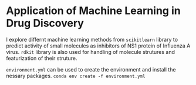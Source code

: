 # Application of Machine Learning in Drug Discovery
I explore differnt machine learning methods from `scikitlearn` library to predict activity of small molecules as inhibitors of NS1 protein of Influenza A virus. `rdkit` library is also used for handling of molecule strutures and featurization of their struture.

`environment.yml` can be used to create the environment and install the nessary packages. `conda env create -f environment.yml`